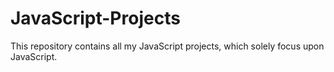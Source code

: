 # JavaScript-Projects
This repository contains all my JavaScript projects, which solely focus upon JavaScript.
